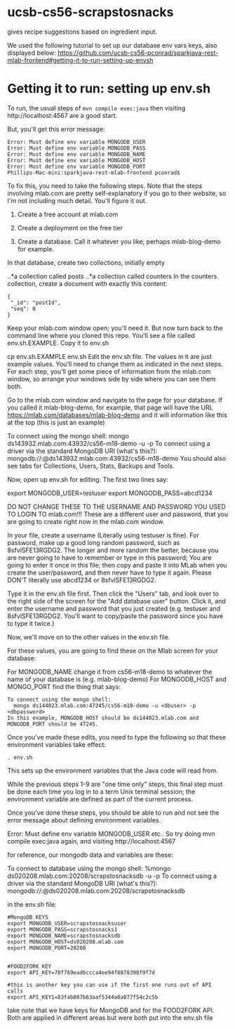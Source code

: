 # ucsb-cs56-scrapstosnacks

gives recipe suggestions based on ingredient input.


We used the following tutorial to set up our database env vars keys, also displayed below:
https://github.com/ucsb-cs56-pconrad/sparkjava-rest-mlab-frontend#getting-it-to-run-setting-up-envsh

# Getting it to run: setting up env.sh

To run, the usual steps of `mvn compile exec:java` then visiting http://localhost:4567 are a good start.

But, you'll get this error message:
```
Error: Must define env variable MONGODB_USER
Error: Must define env variable MONGODB_PASS
Error: Must define env variable MONGODB_NAME
Error: Must define env variable MONGODB_HOST
Error: Must define env variable MONGODB_PORT
Phillips-Mac-mini:sparkjava-rest-mlab-frontend pconrad$ 
```

To fix this, you need to take the following steps. Note that the steps involving mlab.com are pretty self-explanatory if you go to their website, so I'm not including much detail. You'll figure it out.

1. Create a free account at mlab.com

2. Create a deployment on the free tier

3. Create a database. Call it whatever you like; perhaps mlab-blog-demo for example.

In that database, create two collections, initially empty

..*a collection called posts
..*a collection called counters
In the counters collection, create a document with exactly this content:
```
{
 "_id": "postId",
 "seq": 0
}
```
Keep your mlab.com window open; you'll need it. But now turn back to the command line where you cloned this repo. You'll see a file called env.sh.EXAMPLE. Copy it to env.sh

cp env.sh.EXAMPLE env.sh
Edit the env.sh file. The values in it are just example values. You'll need to change them as indicated in the next steps. For each step, you'll get some piece of information from the mlab.com window, so arrange your windows side by side where you can see them both.

Go to the mlab.com window and navigate to the page for your database. If you called it mlab-blog-demo, for example, that page will have the URL https://mlab.com/databases/mlab-blog-demo and it will information like this at the top (this is just an example)

To connect using the mongo shell:
  mongo ds143932.mlab.com:43932/cs56-m18-demo -u <dbuser> -p <dbpassword>
To connect using a driver via the standard MongoDB URI (what's this?):
  mongodb://<dbuser>:<dbpassword>@ds143932.mlab.com:43932/cs56-m18-demo
You should also see tabs for Collections, Users, Stats, Backups and Tools.

Now, open up env.sh for editing. The first two lines say:

export MONGODB_USER=testuser
export MONGODB_PASS=abcd1234

DO NOT CHANGE THESE TO THE USERNAME AND PASSWORD YOU USED TO LOGIN TO mlab.com!!! These are a different user and password, that you are going to create right now in the mlab.com window.

In your file, create a username (Literally using testuser is fine). For password, make up a good long random password, such as 8sfvlSFE13RGDG2. The longer and more random the better, because you are never going to have to remember or type in this password; You are going to enter it once in this file; then copy and paste it into MLab when you create the user/password, and then never have to type it again. Please DON'T literally use abcd1234 or 8sfvlSFE13RGDG2.

Type it in the env.sh file first. Then click the "Users" tab, and look over to the right side of the screen for the "Add database user" button. Click it, and enter the username and password that you just created (e.g. testuser and 8sfvlSFE13RGDG2. You'll want to copy/paste the password since you have to type it twice.)

Now, we'll move on to the other values in the env.sh file.

For these values, you are going to find these on the Mlab screen for your database:

For MONGODB_NAME change it from cs56-m18-demo to whatever the name of your database is (e.g. mlab-blog-demo)
For MONGODB_HOST and MONGO_PORT find the thing that says:
```
To connect using the mongo shell:
  mongo ds144023.mlab.com:47245/cs56-m18-demo -u <dbuser> -p <dbpassword>
In this example, MONGODB_HOST should be ds144023.mlab.com and MONGODB_PORT should be 47245.
```

Once you've made these edits, you need to type the following so that these environment variables take effect:

```
. env.sh
```
This sets up the environment variables that the Java code will read from.

While the previous steps 1-9 are "one time only" steps, this final step must be done each time you log in to a term Unix terminal session; the environment variable are defined as part of the current process.

Once you've done these steps, you should be able to run and not see the error message about defining environment variables.

Error: Must define env variable MONGODB_USER
etc..
So try doing mvn compile exec:java again, and visiting http://localhost:4567





for reference, our mongodb data and variables are these:

To connect to database using the mongo shell:
%mongo ds020208.mlab.com:20208/scrapstosnacksdb -u <dbuser> -p <dbpassword>
To connect using a driver via the standard MongoDB URI (what's this?):
  mongodb://<dbuser>:<dbpassword>@ds020208.mlab.com:20208/scrapstosnacksdb



in the env.sh file:
```
#MongoDB KEYS
export MONGODB_USER=scrapstosnacksuser
export MONGODB_PASS=scrapstosnacks1
export MONGODB_NAME=scrapstosnacksdb
export MONGODB_HOST=ds020208.mlab.com
export MONGODB_PORT=20208


#FOOD2FORK KEY
export API_KEY=70f769ead6ccca4ee94f8078390f9f7d

#this is another key you can use if the first one runs out of API calls
export API_KEY1=83fab007b63aaf5344a8a877f54c2c5b
```


take note that we have keys for MongoDB and for the FOOD2FORK API. 
Both are applied in different areas but were both put into the env.sh file
